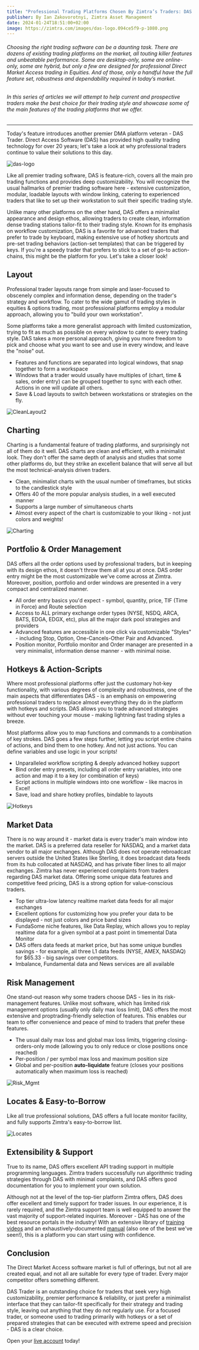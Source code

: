 ```yaml
---
title: "Professional Trading Platforms Chosen By Zimtra’s Traders: DAS Trader Pro"
publisher: By Ian Zakovorotnyi, Zimtra Asset Management
date: 2024-01-24T18:51:00+02:00
image: https://zimtra.com/images/das-logo.094ce5f9-p-1080.png
---
```

###### Choosing the right trading software can be a daunting task. There are dozens of existing trading platforms on the market, all touting killer features and unbeatable performance. Some are desktop-only, some are online-only, some are hybrid, but only a few are designed for professional Direct Market Access trading in Equities. And of those, only a handful have the full feature set, robustness and dependability required in today’s market.

###### In this series of articles we will attempt to help current and prospective traders make the best choice for their trading style and showcase some of the main features of the trading platforms that we offer.

- - -

Today's feature introduces another premier DMA platform veteran - DAS Trader. Direct Access Software (DAS) has provided high quality trading technology for over 20 years; let's take a look at why professional traders continue to value their solutions to this day.

![das-logo](https://zimtra.com/images/das-logo.094ce5f9-p-1080.png)

Like all premier trading software, DAS is feature-rich, covers all the main pro trading functions and provides deep customizability. You will recognize the usual hallmarks of premier trading software here - extensive customization, modular, loadable layouts with window linking, catering to experienced traders that like to set up their workstation to suit their specific trading style.

Unlike many other platforms on the other hand, DAS offers a minimalist appearance and design ethos, allowing traders to create clean, information dense trading stations tailor-fit to their trading style. Known for its emphasis on workflow customization, DAS is a favorite for advanced traders that prefer to trade by keyboard, making extensive use of hotkey shortcuts and pre-set trading behaviors (action-set templates) that can be triggered by keys. If you're a speedy trader that prefers to stick to a set of go-to action-chains, this might be the platform for you. Let's take a closer look!

## Layout

Professional trader layouts range from simple and laser-focused to obscenely complex and information dense, depending on the trader's strategy and workflow. To cater to the wide gamut of trading styles in equities & options trading, most professional platforms employ a modular approach, allowing you to "build your own workstation".

Some platforms take a more generalist approach with limited customization, trying to fit as much as possible on every window to cater to every trading style. DAS takes a more personal approach, giving you more freedom to pick and choose what you want to see and use in every window, and leave the "noise" out.

* Features and functions are separated into logical windows, that snap together to form a workspace
* Windows that a trader would usually have multiples of (chart, time & sales, order entry) can be grouped together to sync with each other. Actions in one will update all others.
* Save & Load layouts to switch between workstations or strategies on the fly.

![CleanLayout2](https://zimtra.com/images/CleanLayout2.9b03a7821.png)

## Charting

Charting is a fundamental feature of trading platforms, and surprisingly not all of them do it well. DAS charts are clean and efficient, with a minimalist look. They don't offer the same depth of analysis and studies that some other platforms do, but they strike an excellent balance that will serve all but the most technical-analysis driven traders.

* Clean, minimalist charts with the usual number of timeframes, but sticks to the candlestick style
* Offers 40 of the more popular analysis studies, in a well executed manner
* Supports a large number of simultaneous charts
* Almost every aspect of the chart is customizable to your liking - not just colors and weights!

![Charting](https://zimtra.com/images/Charting.1804416d1.png)

## Portfolio & Order Management

DAS offers all the order options used by professional traders, but in keeping with its design ethos, it doesn't throw them all at you at once. DAS order entry might be the most customizable we've come across at Zimtra. Moreover, position, portfolio and order windows are presented in a very compact and centralized manner.

* All order entry basics you'd expect - symbol, quantity, price, TIF (Time in Force) and Route selection
* Access to ALL primary exchange order types (NYSE, NSDQ, ARCA, BATS, EDGA, EDGX, etc), plus all the major dark pool strategies and providers
* Advanced features are accessible in one click via customizable "Styles" - including Stop, Option, One-Cancels-Other Pair and Advanced.
* Position monitor, Portfolio monitor and Order manager are presented in a very minimalist, information dense manner - with minimal noise.

## Hotkeys & Action-Scripts

Where most professional platforms offer just the customary hot-key functionality, with various degrees of complexity and robustness, one of the main aspects that differentiates DAS - is an emphasis on empowering professional traders to replace almost everything they do in the platform with hotkeys and scripts. DAS allows you to trade advanced strategies without ever touching your mouse - making lightning fast trading styles a breeze.

Most platforms allow you to map functions and commands to a combination of key strokes. DAS goes a few steps further, letting you script entire chains of actions, and bind them to one hotkey. And not just actions. You can define variables and use logic in your scripts!

* Unparalleled workflow scripting & deeply advanced hotkey support
* Bind order entry presets, including all order entry variables, into one action and map it to a key (or combination of keys)
* Script actions in multiple windows into one workflow - like macros in Excel!
* Save, load and share hotkey profiles, bindable to layouts

![Hotkeys](https://zimtra.com/images/Hotkeys.01dd9951.png)

## Market Data

There is no way around it - market data is every trader's main window into the market. DAS is a preferred data reseller for NASDAQ, and a market data vendor to all major exchanges. Although DAS does not operate rebroadcast servers outside the United States like Sterling, it does broadcast data feeds from its hub collocated at NASDAQ, and has private fiber lines to all major exchanges. Zimtra has never experienced complaints from traders regarding DAS market data. Offering some unique data features and competitive feed pricing, DAS is a strong option for value-conscious traders.

* Top tier ultra-low latency realtime market data feeds for all major exchanges
* Excellent options for customizing how you prefer your data to be displayed - not just colors and price band sizes
* FundaSome niche features, like Data Replay, which allows you to replay realtime data for a given symbol at a past point in timemental Data Monitor
* DAS offers data feeds at market price, but has some unique bundles savings - for example, all three L1 data feeds (NYSE, AMEX, NASDAQ) for $65.33 - big savings over competitors.
* Imbalance, Fundamental data and News services are all available

## Risk Management

One stand-out reason why some traders choose DAS - lies in its risk-management features. Unlike most software, which has limited risk management options (usually only daily max loss limit), DAS offers the most extensive and proptrading-friendly selection of features. This enables our team to offer convenience and peace of mind to traders that prefer these features.

* The usual daily max loss and global max loss limits, triggering closing-orders-only mode (allowing you to only reduce or close positions once reached)
* Per-position / per symbol max loss and maximum position size
* Global and per-position **auto-liquidate** feature (closes your positions automatically when maximum loss is reached)

![Risk_Mgmt](https://zimtra.com/images/Risk_Mgmt.e90709781.png)

## Locates & Easy-to-Borrow

Like all true professional solutions, DAS offers a full locate monitor facility, and fully supports Zimtra's easy-to-borrow list.

![Locates](https://zimtra.com/images/Locates.e19cb7ee1.png)

## Extensibility & Support

True to its name, DAS offers excellent API trading support in multiple programming languages. Zimtra traders successfully run algorithmic trading strategies through DAS with minimal complaints, and DAS offers good documentation for you to implement your own solution.

Although not at the level of the top-tier platform Zimtra offers, DAS does offer excellent and timely support for trader issues. In our experience, it is rarely required, and the Zimtra support team is well equipped to answer the vast majority of support-related inquiries. Moreover - DAS has one of the best resource portals in the industry! With an extensive library of [training videos](https://www.youtube.com/channel/UCmGn6lcpQMlU4FKj8Cmlpvg?themeRefresh=1) and an exhaustively-documented [manual](https://dastrader.com/kb-category/platform-questions/) (also one of the best we've seen!), this is a platform you can start using with confidence.

## Conclusion

The Direct Market Access software market is full of offerings, but not all are created equal, and not all are suitable for every type of trader. Every major competitor offers something different.

DAS Trader is an outstanding choice for traders that seek very high customizability, premier performance & reliability, or just prefer a minimalist interface that they can tailor-fit specifically for their strategy and trading style, leaving out anything that they do not regularly use. For a focused trader, or someone used to trading primarily with hotkeys or a set of prepared strategies that can be executed with extreme speed and precision - DAS is a clear choice.

Open your [live account](https://zimtra.com/create-your-profile.html) today!
